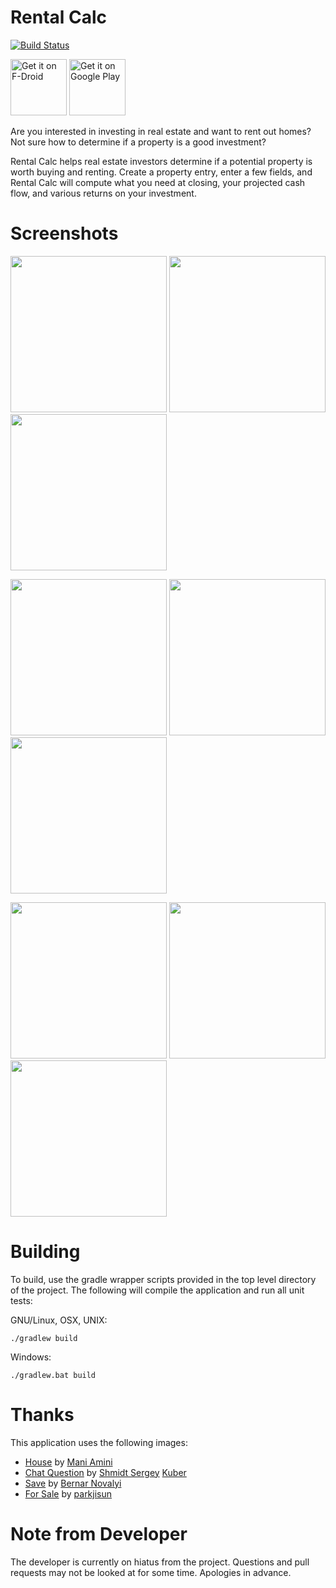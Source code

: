 # Rental Calc

[![Build Status](https://travis-ci.org/brarcher/rental-calc.svg?branch=master)](https://travis-ci.org/brarcher/rental-calc)

<a href="https://f-droid.org/repository/browse/?fdid=protect.rentalcalc" target="_blank">
<img src="https://f-droid.org/badge/get-it-on.png" alt="Get it on F-Droid" height="90"/></a>
<a href="https://play.google.com/store/apps/details?id=protect.rentalcalc" target="_blank">
<img src="https://play.google.com/intl/en_us/badges/images/generic/en-play-badge.png" alt="Get it on Google Play" height="90"/></a>

Are you interested in investing in real estate and want to rent out homes? Not sure how to determine if a property is a good investment?

Rental Calc helps real estate investors determine if a potential property is worth buying and renting. Create a property entry, enter a few fields, and Rental Calc will compute what you need at closing, your projected cash flow, and various returns on your investment.

# Screenshots
[<img src="https://cloud.githubusercontent.com/assets/5264535/25881817/3aebfa40-350d-11e7-80ff-6edda7b79426.png" width=250>](https://cloud.githubusercontent.com/assets/5264535/25881817/3aebfa40-350d-11e7-80ff-6edda7b79426.png)
[<img src="https://cloud.githubusercontent.com/assets/5264535/25881820/3e2ae414-350d-11e7-88c2-3369edcbf0c4.png" width=250>](https://cloud.githubusercontent.com/assets/5264535/25881820/3e2ae414-350d-11e7-88c2-3369edcbf0c4.png)
[<img src="https://cloud.githubusercontent.com/assets/5264535/26523272/ff2d3d6a-42e1-11e7-9eb8-566613e5e257.png" width=250>](https://cloud.githubusercontent.com/assets/5264535/26523272/ff2d3d6a-42e1-11e7-9eb8-566613e5e257.png)

[<img src="https://cloud.githubusercontent.com/assets/5264535/26262712/b2318b68-3ca3-11e7-9ec6-24edb36182b2.png" width=250>](https://cloud.githubusercontent.com/assets/5264535/26262712/b2318b68-3ca3-11e7-9ec6-24edb36182b2.png)
[<img src="https://cloud.githubusercontent.com/assets/5264535/26523261/a9e988a4-42e1-11e7-8fcf-d1831d25c6d0.png" width=250>](https://cloud.githubusercontent.com/assets/5264535/26523261/a9e988a4-42e1-11e7-8fcf-d1831d25c6d0.png)
[<img src="https://cloud.githubusercontent.com/assets/5264535/25881827/43da4f6c-350d-11e7-9344-d6ce44ba8fdc.png" width=250>](https://cloud.githubusercontent.com/assets/5264535/25881827/43da4f6c-350d-11e7-9344-d6ce44ba8fdc.png)

[<img src="https://cloud.githubusercontent.com/assets/5264535/25881828/4743fcac-350d-11e7-8e9c-85c8c0d68d9f.png" width=250>](https://cloud.githubusercontent.com/assets/5264535/25881828/4743fcac-350d-11e7-8e9c-85c8c0d68d9f.png)
[<img src="https://cloud.githubusercontent.com/assets/5264535/25881830/484dfbe8-350d-11e7-9c76-d95f85a01a78.png" width=250>](https://cloud.githubusercontent.com/assets/5264535/25881830/484dfbe8-350d-11e7-9c76-d95f85a01a78.png)
[<img src="https://cloud.githubusercontent.com/assets/5264535/25881831/49596194-350d-11e7-9a4a-2c7f9036ac59.png" width=250>](https://cloud.githubusercontent.com/assets/5264535/25881831/49596194-350d-11e7-9a4a-2c7f9036ac59.png)

# Building

To build, use the gradle wrapper scripts provided in the top level directory of the project. The following will
compile the application and run all unit tests:

GNU/Linux, OSX, UNIX:
```
./gradlew build
```

Windows:
```
./gradlew.bat build
```

# Thanks

This application uses the following images:
- [House](https://thenounproject.com/term/house/41030/) by
[Mani Amini](https://thenounproject.com/man1/)
- [Chat Question](https://thenounproject.com/term/question/562370/) by [Shmidt Sergey](https://thenounproject.com/monstercritic/)
[Kuber](https://thenounproject.com/funkyiconz26/)
- [Save](https://thenounproject.com/term/save/716011) by [Bernar Novalyi](https://thenounproject.com/bernar.novalyi)
- [For Sale](https://thenounproject.com/term/for-sale/716241/) by [parkjisun](https://thenounproject.com/naripuru/)

# Note from Developer
The developer is currently on hiatus from the project. Questions and pull requests may not be looked at for some time. Apologies in advance.
